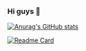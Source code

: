 ### Hi guys 👋

<!--
**XiaJunjie2020/XiaJunjie2020** is a ✨ _special_ ✨ repository because its `README.md` (this file) appears on your GitHub profile.

Here are some ideas to get you started:

- 🔭 I’m currently working on ...
- 🌱 I’m currently learning ...
- 👯 I’m looking to collaborate on ...
- 🤔 I’m looking for help with ...
- 💬 Ask me about ...
- 📫 How to reach me: ...
- 😄 Pronouns: ...
- ⚡ Fun fact: ...
-->
[![Anurag's GitHub stats](https://github-readme-stats.vercel.app/api?username=Junjie&count_private=true&theme=prussian&show_icons=true)](https://github.com/anuraghazra/github-readme-stats)

[![Readme Card](https://github-readme-stats.vercel.app/api/pin?username=Junjie&repo=dataease)](https://github.com/dataease/dataease)
